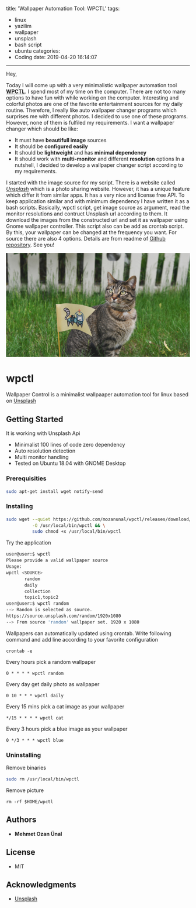 title: 'Wallpaper Automation Tool: WPCTL'
tags:
  - linux
  - yazilim
  - wallpaper
  - unsplash
  - bash script
  - ubuntu
categories:
  -  Coding
date: 2019-04-20 16:14:07
---

Hey,

Today I will come up with a very minimalistic wallpaper automation tool [**WPCTL**](https://github.com/mozanunal/wpctl). I spend most of my time on the computer. There are not too many options to have fun with while working on the computer. Interesting and colorful photos are one of the favorite entertainment sources for my daily routine. Therefore, I really like auto wallpaper changer programs which surprises me with different photos. I decided to use one of these programs. However, none of them is fulfiled my requirements. I want a wallpaper changer which should be like:
- It must have **beautifull image** sources
- It should be **configured easily**
- It should be **lightweight** and has **minimal dependency**
- It should work with **multi-monitor** and different **resolution** options
In a nutshell, I decided to develop a wallpaper changer script according to my requirements.

I started with the image source for my script. There is a website called *[Unsplash](https://unsplash.com/)* which is a photo sharing website. However, it has a unique feature which differ it from similar apps. It has a very nice and license free API. To keep application similar and with minimum dependency I have written it as a bash scripts. Basically, wpctl script, get image source as argument, read the monitor resolutions and contruct Unsplash url according to them. It download the images from the constructed url and set it as wallpaper using Gnome wallpaper controller. This script also can be add as crontab script. By this, your wallpaper can be changed at the frequency you want. For source there are also 4 options. Details are from readme of [Github repository](https://github.com/mozanunal/wpctl). See you!

![Example Wallpaper from Unsplash](/images/wallpaper.jpeg)

# wpctl
 
Wallpaper Control is a minimalist wallpaaper automation tool for linux based on [Unsplash](https://unsplash.com/)


## Getting Started
It is working with Unsplash Api

- Minimalist 100 lines of code zero dependency
- Auto resolution detection
- Multi monitor handling
- Tested on Ubuntu 18.04 with GNOME Desktop

### Prerequisities

```bash
sudo apt-get install wget notify-send
```

### Installing

```bash
sudo wget --quiet https://github.com/mozanunal/wpctl/releases/download/0.0.2/wpctl \
          -O /usr/local/bin/wpctl && \
          sudo chmod +x /usr/local/bin/wpctl

```

Try the application
```bash
user@user:$ wpctl
Please provide a valid wallpaper source
Usage:
wpctl <SOURCE>
       random
       daily
       collection
       topic1,topic2
user@user:$ wpctl random
--> Random is selected as source.
https://source.unsplash.com/random/1920x1080
--> From source 'random' wallpaper set. 1920 x 1080
```

Wallpapers can automatically updated using crontab. Write following command and add line according to your favorite configuration
```
crontab -e
```


Every hours pick a random wallpaper
```
0 * * * * wpctl random
```

Every day get daily photo as wallpaper
```
0 10 * * * wpctl daily
```

Every 15 mins pick a cat image as your wallpaper
```
*/15 * * * * wpctl cat
```

Every 3 hours pick a blue image as your wallpaper
```
0 */3 * * * wpctl blue
```


### Uninstalling

Remove binaries
```bash
sudo rm /usr/local/bin/wpctl
```

Remove picture
```
rm -rf $HOME/wpctl
```

## Authors

* **Mehmet Ozan Ünal**

## License

* MIT

## Acknowledgments

* [Unsplash](https://unsplash.com/)

